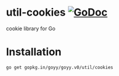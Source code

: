 # util-cookies [![GoDoc](http://godoc.org/gopkg.in/goyy/goyy.v0?status.png)](http://godoc.org/gopkg.in/goyy/goyy.v0/util/cookies)
cookie library for Go

# Installation
`go get gopkg.in/goyy/goyy.v0/util/cookies`
